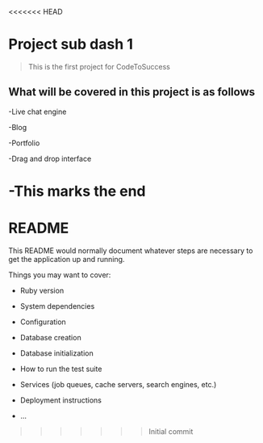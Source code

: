 <<<<<<< HEAD
# Project sub dash 1

>This is the first project for CodeToSuccess

## What will be covered in this project is as follows

-Live chat engine

-Blog

-Portfolio

-Drag and drop interface

-This marks the end
=======
# README

This README would normally document whatever steps are necessary to get the
application up and running.

Things you may want to cover:

* Ruby version

* System dependencies

* Configuration

* Database creation

* Database initialization

* How to run the test suite

* Services (job queues, cache servers, search engines, etc.)

* Deployment instructions

* ...
>>>>>>> Initial commit
